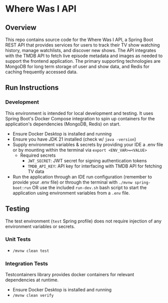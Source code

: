 # Where Was I API

## Overview

This repo contains source code for the Where Was I API, a Spring Boot REST API that provides services for users to track their
TV show watching history, manage watchlists, and discover new shows. The API integrates with the TMDB API to fetch live
episode metadata and images as needed to support the frontend application. The primary supporting technologies are MongoDB for
long term storage of user and show data, and Redis for caching frequently accessed data.

## Run Instructions

### Development

This environment is intended for local development and testing. It uses Spring Boot's Docker Compose integration to
spin up containers for the application's dependencies (MongoDB, Redis) on start.

- Ensure Docker Desktop is installed and running
- Ensure you have JDK 21 installed (check w/ `java -version`)
- Supply environment variables & secrets by providing your IDE a .env file or by mounting within the terminal via
  `export <ENV_VAR>=<VALUE>`
    - Required secrets
        - `JWT_SECRET`: JWT secret for signing authentication tokens
        - `TMDB_API_KEY`: API key for interfacing with TMDB API for fetching TV data
- Run the application through an IDE run configuration (remember to provide your .env file) or through the terminal with
  `./mvnw spring-boot:run` OR use the included `run-dev.sh` bash script to start the application using environment variables from a `.env` file.

## Testing

The test environment (`test` Spring profile) does not require injection of any environment variables or secrets.

### Unit Tests

- `/mvnw clean test`

### Integration Tests

Testcontainers library provides docker containers for relevant dependencies at runtime.

- Ensure Docker Desktop is installed and running
- `/mvnw clean verify`